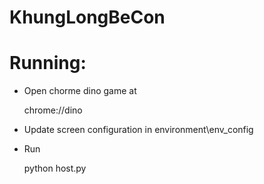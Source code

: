 # KhungLongBeCon

# Running:
- Open chorme dino game at
    
    
    chrome://dino
- Update screen configuration in environment\env_config
- Run 

    
    python host.py  